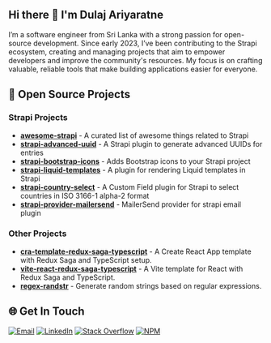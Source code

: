 ## Hi there 👋 I'm Dulaj Ariyaratne

I’m a software engineer from Sri Lanka with a strong passion for open-source development. Since early 2023, I’ve been contributing to the Strapi ecosystem, creating and managing projects that aim to empower developers and improve the community's resources. My focus is on crafting valuable, reliable tools that make building applications easier for everyone.

## 🎁 Open Source Projects

### Strapi Projects

- [**awesome-strapi**](https://github.com/Dulajdeshan/awesome-strapi) - A curated list of awesome things related to Strapi
- [**strapi-advanced-uuid**](https://github.com/Dulajdeshan/strapi-advanced-uuid) - A Strapi plugin to generate advanced UUIDs for entries
- [**strapi-bootstrap-icons**](https://github.com/Dulajdeshan/strapi-bootstrap-icons) - Adds Bootstrap icons to your Strapi project
- [**strapi-liquid-templates**](https://github.com/Dulajdeshan/strapi-liquid-templates) - A plugin for rendering Liquid templates in Strapi
- [**strapi-country-select**](https://github.com/Dulajdeshan/strapi-country-select) - A Custom Field plugin for Strapi to select countries in ISO 3166-1 alpha-2 format
- [**strapi-provider-mailersend**](https://github.com/Dulajdeshan/strapi-provider-mailersend) - MailerSend provider for strapi email plugin

### Other Projects

- [**cra-template-redux-saga-typescript**](https://github.com/Dulajdeshan/cra-template-redux-saga-typescript) - A Create React App template with Redux Saga and TypeScript setup.
- [**vite-react-redux-saga-typescript**](https://github.com/Dulajdeshan/vite-react-redux-saga-typescript) - A Vite template for React with Redux Saga and TypeScript.
- [**regex-randstr**](https://github.com/Dulajdeshan/regex-randstr) - Generate random strings based on regular expressions.


## 🌐 Get In Touch
[![Email](https://img.shields.io/badge/dulajdeshans@gmail.com-%23EA4335.svg?logo=Gmail&logoColor=white)](mailto:dulajdeshans@gmail.com)
[![LinkedIn](https://img.shields.io/badge/LinkedIn-%230077B5.svg?logo=linkedin&logoColor=white)](https://linkedin.com/in/dulaj) [![Stack Overflow](https://img.shields.io/badge/-Stackoverflow-FE7A16?logo=stack-overflow&logoColor=white)](https://stackoverflow.com/users/13368318) [![NPM](https://img.shields.io/badge/-npm-CB3837?logo=npm&logoColor=white)](https://www.npmjs.com/~dulajdeshan) 
